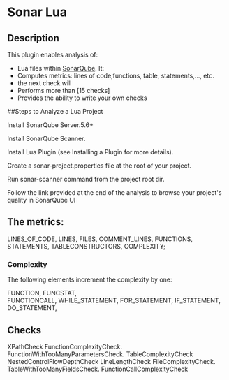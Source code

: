 Sonar Lua
==========

## Description
This plugin enables analysis of:
 * Lua files
 within [SonarQube](http://www.sonarqube.org). It:
 * Computes metrics: lines of code,functions, table, statements,..., etc.
 * the next check will 
 * Performs more than [15 checks]
 * Provides the ability to write your own checks
 
 
 ##Steps to Analyze a Lua Project

Install SonarQube Server.5.6+

Install SonarQube Scanner.

Install Lua Plugin (see Installing a Plugin for more details).

Create a sonar-project.properties file at the root of your project.

Run sonar-scanner command from the project root dir.

Follow the link provided at the end of the 
analysis to browse your project's quality in SonarQube UI


## The metrics:

  LINES_OF_CODE,
  LINES,
  FILES,
  COMMENT_LINES,
  FUNCTIONS,
  STATEMENTS,
  TABLECONSTRUCTORS,
  COMPLEXITY;

### Complexity
The following elements increment the complexity by one:

FUNCTION,
FUNCSTAT,  
FUNCTIONCALL,
WHILE_STATEMENT,
FOR_STATEMENT,
IF_STATEMENT,
 DO_STATEMENT,
       
## Checks
XPathCheck
FunctionComplexityCheck.
FunctionWithTooManyParametersCheck.
TableComplexityCheck
NestedControlFlowDepthCheck
LineLengthCheck
FileComplexityCheck.
TableWithTooManyFieldsCheck.
FunctionCallComplexityCheck

